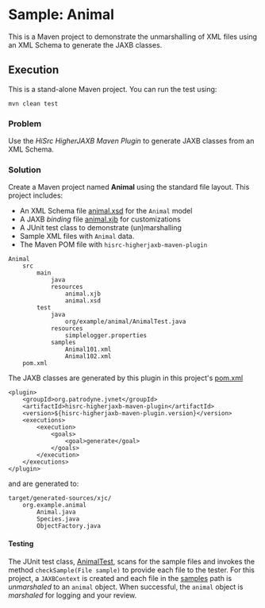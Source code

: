 # Sample: Animal

This is a Maven project to demonstrate the unmarshalling of XML files using an XML Schema to generate the JAXB classes.

## Execution

This is a stand-alone Maven project. You can run the test using:

~~~
mvn clean test
~~~

### Problem

Use the *HiSrc HigherJAXB Maven Plugin* to generate JAXB classes from an XML Schema.

### Solution

Create a Maven project named **Animal** using the standard file layout. This project includes:

+ An XML Schema file [animal.xsd][2] for the `Animal` model
+ A JAXB *binding* file [animal.xjb][3] for customizations
+ A JUnit test class to demonstrate (un)marshalling
+ Sample XML files with `Animal` data.
+ The Maven POM file with `hisrc-higherjaxb-maven-plugin`

~~~
Animal
    src
        main
            java
            resources
                animal.xjb
                animal.xsd
        test
            java
                org/example/animal/AnimalTest.java
            resources
                simplelogger.properties
            samples
                Animal101.xml
                Animal102.xml
    pom.xml
~~~

The JAXB classes are generated by this plugin in this project's [pom.xml][1]

~~~
<plugin>
    <groupId>org.patrodyne.jvnet</groupId>
    <artifactId>hisrc-higherjaxb-maven-plugin</artifactId>
    <version>${hisrc-higherjaxb-maven-plugin.version}</version>
    <executions>
        <execution>
            <goals>
                <goal>generate</goal>
            </goals>
        </execution>
    </executions>
</plugin>
~~~

and are generated to:

~~~
target/generated-sources/xjc/
    org.example.animal
        Animal.java
        Species.java
        ObjectFactory.java
~~~

#### Testing

The JUnit test class, [AnimalTest][4], scans for the sample files and invokes the method `checkSample(File sample)` to provide each file to the tester. For this project, a `JAXBContext` is created and each file in the [samples][5] path is *unmarshaled* to an `animal` object. When successful, the `animal` object is *marshaled* for logging and your review.

<!-- References -->

[1]: https://github.com/patrodyne/hisrc-higherjaxb/blob/master/assembly/samples/animal/project-pom.xml
[2]: https://github.com/patrodyne/hisrc-higherjaxb/blob/master/assembly/samples/animal/src/main/resources/animal.xsd
[3]: https://github.com/patrodyne/hisrc-higherjaxb/blob/master/assembly/samples/animal/src/main/resources/animal.xjb
[4]: https://github.com/patrodyne/hisrc-higherjaxb/blob/master/assembly/samples/animal/src/test/java/org/example/animal/AnimalTest.java
[5]: https://github.com/patrodyne/hisrc-higherjaxb/tree/master/assembly/samples/animal/src/test/samples


